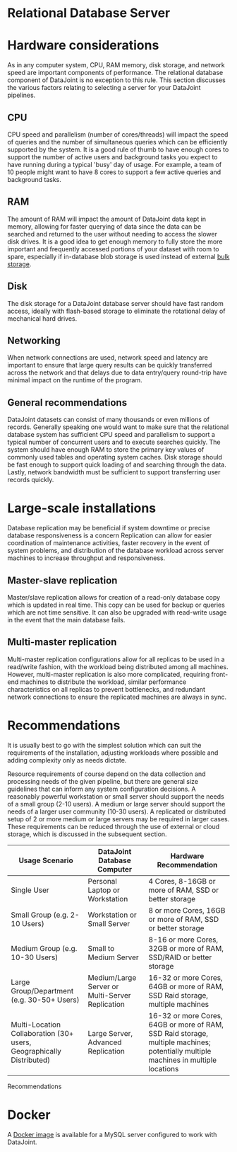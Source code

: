 # Relational Database Server

# Hardware considerations

As in any computer system, CPU, RAM memory, disk storage, and network
speed are important components of performance. The relational database
component of DataJoint is no exception to this rule. This section
discusses the various factors relating to selecting a server for your
DataJoint pipelines.

## CPU

CPU speed and parallelism (number of cores/threads) will impact the
speed of queries and the number of simultaneous queries which can be
efficiently supported by the system. It is a good rule of thumb to have
enough cores to support the number of active users and background tasks
you expect to have running during a typical 'busy' day of usage. For
example, a team of 10 people might want to have 8 cores to support a few
active queries and background tasks.

## RAM

The amount of RAM will impact the amount of DataJoint data kept in
memory, allowing for faster querying of data since the data can be
searched and returned to the user without needing to access the slower
disk drives. It is a good idea to get enough memory to fully store the
more important and frequently accessed portions of your dataset with
room to spare, especially if in-database blob storage is used instead of
external [bulk storage](TODO).

## Disk

The disk storage for a DataJoint database server should have fast random
access, ideally with flash-based storage to eliminate the rotational
delay of mechanical hard drives.

## Networking

When network connections are used, network speed and latency are
important to ensure that large query results can be quickly transferred
across the network and that delays due to data entry/query round-trip
have minimal impact on the runtime of the program.

## General recommendations

DataJoint datasets can consist of many thousands or even millions of
records. Generally speaking one would want to make sure that the
relational database system has sufficient CPU speed and parallelism to
support a typical number of concurrent users and to execute searches
quickly. The system should have enough RAM to store the primary key
values of commonly used tables and operating system caches. Disk storage
should be fast enough to support quick loading of and searching through
the data. Lastly, network bandwidth must be sufficient to support
transferring user records quickly.

# Large-scale installations

Database replication may be beneficial if system downtime or precise
database responsiveness is a concern Replication can allow for easier
coordination of maintenance activities, faster recovery in the event of
system problems, and distribution of the database workload across server
machines to increase throughput and responsiveness.

## Master-slave replication

Master/slave replication allows for creation of a read-only database
copy which is updated in real time. This copy can be used for backup or
queries which are not time sensitive. It can also be upgraded with
read-write usage in the event that the main database fails.

## Multi-master replication

Multi-master replication configurations allow for all replicas to be
used in a read/write fashion, with the workload being distributed among
all machines. However, multi-master replication is also more
complicated, requiring front-end machines to distribute the workload,
similar performance characteristics on all replicas to prevent
bottlenecks, and redundant network connections to ensure the replicated
machines are always in sync.

# Recommendations

It is usually best to go with the simplest solution which can suit the
requirements of the installation, adjusting workloads where possible and
adding complexity only as needs dictate.

Resource requirements of course depend on the data collection and
processing needs of the given pipeline, but there are general size
guidelines that can inform any system configuration decisions. A
reasonably powerful workstation or small server should support the needs
of a small group (2-10 users). A medium or large server should support
the needs of a larger user community (10-30 users). A replicated or
distributed setup of 2 or more medium or large servers may be required
in larger cases. These requirements can be reduced through the use of
external or cloud storage, which is discussed in the subsequent section.

| Usage Scenario                                                       | DataJoint Database Computer                     | Hardware Recommendation                                                                                                            |
|----------------------------------------------------------------------|-------------------------------------------------|------------------------------------------------------------------------------------------------------------------------------------|
| Single User                                                          | Personal Laptop or Workstation                  | 4 Cores, 8-16GB or more of RAM, SSD or better storage                                                                              |
| Small Group (e.g. 2-10 Users)                                        | Workstation or Small Server                     | 8 or more Cores, 16GB or more of RAM, SSD or better storage                                                                        |
| Medium Group (e.g. 10-30 Users)                                      | Small to Medium Server                          | 8-16 or more Cores, 32GB or more of RAM, SSD/RAID or better storage                                                                |
| Large Group/Department (e.g. 30-50+ Users)                           | Medium/Large Server or Multi-Server Replication | 16-32 or more Cores, 64GB or more of RAM, SSD Raid storage, multiple machines                                                      |
| Multi-Location Collaboration (30+ users, Geographically Distributed) | Large Server, Advanced Replication              | 16-32 or more Cores, 64GB or more of RAM, SSD Raid storage, multiple machines; potentially multiple machines in multiple locations |

Recommendations

# Docker

A [Docker image](https://github.com/datajoint/mysql-docker) is available for a MySQL server configured to work with
DataJoint.
